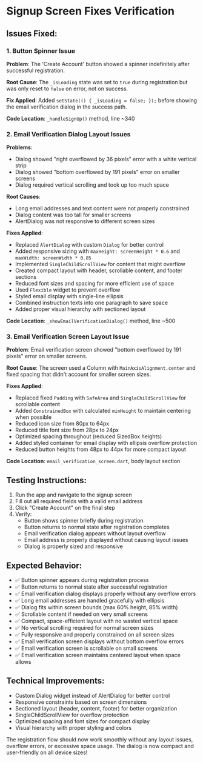 # Signup Screen Fixes Verification

## Issues Fixed:

### 1. Button Spinner Issue
**Problem**: The 'Create Account' button showed a spinner indefinitely after successful registration.

**Root Cause**: The `_isLoading` state was set to `true` during registration but was only reset to `false` on error, not on success.

**Fix Applied**: Added `setState(() { _isLoading = false; });` before showing the email verification dialog in the success path.

**Code Location**: `_handleSignUp()` method, line ~340

### 2. Email Verification Dialog Layout Issues
**Problems**: 
- Dialog showed "right overflowed by 36 pixels" error with a white vertical strip
- Dialog showed "bottom overflowed by 191 pixels" error on smaller screens
- Dialog required vertical scrolling and took up too much space

**Root Causes**: 
- Long email addresses and text content were not properly constrained
- Dialog content was too tall for smaller screens
- AlertDialog was not responsive to different screen sizes

**Fixes Applied**:
- Replaced `AlertDialog` with custom `Dialog` for better control
- Added responsive sizing with `maxHeight: screenHeight * 0.6` and `maxWidth: screenWidth * 0.85`
- Implemented `SingleChildScrollView` for content that might overflow
- Created compact layout with header, scrollable content, and footer sections
- Reduced font sizes and spacing for more efficient use of space
- Used `Flexible` widget to prevent overflow
- Styled email display with single-line ellipsis
- Combined instruction texts into one paragraph to save space
- Added proper visual hierarchy with sectioned layout

**Code Location**: `_showEmailVerificationDialog()` method, line ~500

### 3. Email Verification Screen Layout Issue
**Problem**: Email verification screen showed "bottom overflowed by 191 pixels" error on smaller screens.

**Root Cause**: The screen used a Column with `MainAxisAlignment.center` and fixed spacing that didn't account for smaller screen sizes.

**Fixes Applied**:
- Replaced fixed `Padding` with `SafeArea` and `SingleChildScrollView` for scrollable content
- Added `ConstrainedBox` with calculated `minHeight` to maintain centering when possible
- Reduced icon size from 80px to 64px
- Reduced title font size from 28px to 24px
- Optimized spacing throughout (reduced SizedBox heights)
- Added styled container for email display with ellipsis overflow protection
- Reduced button heights from 48px to 44px for more compact layout

**Code Location**: `email_verification_screen.dart`, body layout section

## Testing Instructions:

1. Run the app and navigate to the signup screen
2. Fill out all required fields with a valid email address
3. Click "Create Account" on the final step
4. Verify:
   - Button shows spinner briefly during registration
   - Button returns to normal state after registration completes
   - Email verification dialog appears without layout overflow
   - Email address is properly displayed without causing layout issues
   - Dialog is properly sized and responsive

## Expected Behavior:
- ✅ Button spinner appears during registration process
- ✅ Button returns to normal state after successful registration
- ✅ Email verification dialog displays properly without any overflow errors
- ✅ Long email addresses are handled gracefully with ellipsis
- ✅ Dialog fits within screen bounds (max 60% height, 85% width)
- ✅ Scrollable content if needed on very small screens
- ✅ Compact, space-efficient layout with no wasted vertical space
- ✅ No vertical scrolling required for normal screen sizes
- ✅ Fully responsive and properly constrained on all screen sizes
- ✅ Email verification screen displays without bottom overflow errors
- ✅ Email verification screen is scrollable on small screens
- ✅ Email verification screen maintains centered layout when space allows

## Technical Improvements:
- Custom Dialog widget instead of AlertDialog for better control
- Responsive constraints based on screen dimensions
- Sectioned layout (header, content, footer) for better organization
- SingleChildScrollView for overflow protection
- Optimized spacing and font sizes for compact display
- Visual hierarchy with proper styling and colors

The registration flow should now work smoothly without any layout issues, overflow errors, or excessive space usage. The dialog is now compact and user-friendly on all device sizes!